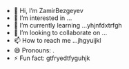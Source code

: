 - 👋 Hi, I’m ZamirBezgeyev
- 👀 I’m interested in ...
- 🌱 I’m currently learning ...yhjnfdxtrfgh
- 💞️ I’m looking to collaborate on ...
- 📫 How to reach me ...jhgyuijkl
- 😄 Pronouns: .
- ⚡ Fun fact: gtfryedtfyguhjk
<!---
ZamirBezgeyev/ZamirBezgeyev is a ✨ special ✨ repository because its `README.md` (this file) appears on your GitHub profile.
You can click the Preview link to take a look at your changes.
--->
